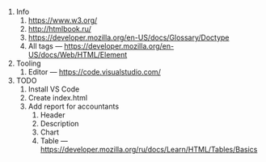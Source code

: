 1. Info
    1. https://www.w3.org/
    2. http://htmlbook.ru/
    3. https://developer.mozilla.org/en-US/docs/Glossary/Doctype
    4. All tags — https://developer.mozilla.org/en-US/docs/Web/HTML/Element
2. Tooling
    1. Editor — https://code.visualstudio.com/
3. TODO
    1. Install VS Code
    2. Create index.html
    3. Add report for accountants
        1. Header
        2. Description
        3. Chart
        4. Table — https://developer.mozilla.org/ru/docs/Learn/HTML/Tables/Basics